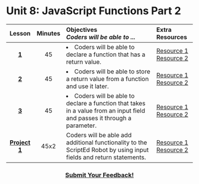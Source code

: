 # Unit 8: JavaScript Functions Part 2




|Lesson|Minutes|Objectives <br> *Coders will be able to ...*|Extra Resources|
|:-------:|:-------:|:-------|:-------|
|[**1**]()|45| <li>Coders will be able to declare a function that has a return value.</li>|[Resource 1]()<br>[Resource 2]()|
|[**2**]()|45|<li>Coders will be able to store a return value from a function and use it later.</li>|[Resource 1]()<br>[Resource 2]()|
|[**3**]()|45|<li> Coders will be able to declare a function that takes in a value from an input field and passes it through a parameter.</li>|[Resource 1]()<br>[Resource 2]()|
|[**Project 1**]()|45x2|Coders will be able add additional functionality to the ScriptEd Robot by using input fields and return statements.|[Resource 1]()<br>[Resource 2]()|



<h3 align="center"><a href="https://docs.google.com/forms/d/e/1FAIpQLSfx0wkLyw_jSOhWR2yY8GTR8TV2NXYZc40us7aPHnl9bO6WAQ/viewform">Submit Your Feedback!</a></h3>


